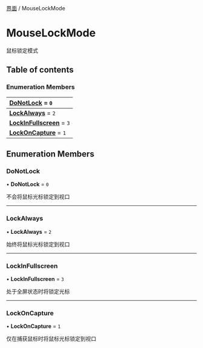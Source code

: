 [界面](../groups/界面.界面.md) / MouseLockMode

# MouseLockMode <Badge type="tip" text="Enumeration" /> <Score text="MouseLockMode" />

鼠标锁定模式

## Table of contents

### Enumeration Members <Score text="Enumeration" /> 
| **[DoNotLock](mw.MouseLockMode.md#donotlock)** = ``0``  |
| :----- |
| **[LockAlways](mw.MouseLockMode.md#lockalways)** = ``2`` |
| **[LockInFullscreen](mw.MouseLockMode.md#lockinfullscreen)** = ``3`` |
| **[LockOnCapture](mw.MouseLockMode.md#lockoncapture)** = ``1`` |

## Enumeration Members

### DoNotLock <Score text="DoNotLock" /> 

• **DoNotLock** = ``0``

不会将鼠标光标锁定到视口

___

### LockAlways <Score text="LockAlways" /> 

• **LockAlways** = ``2``

始终将鼠标光标锁定到视口

___

### LockInFullscreen <Score text="LockInFullscreen" /> 

• **LockInFullscreen** = ``3``

处于全屏状态时将锁定光标

___

### LockOnCapture <Score text="LockOnCapture" /> 

• **LockOnCapture** = ``1``

仅在捕获鼠标时将鼠标光标锁定到视口
